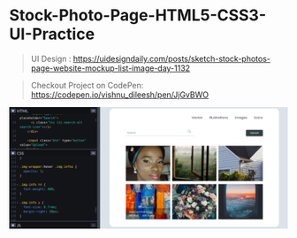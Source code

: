 # Stock-Photo-Page-HTML5-CSS3-UI-Practice

> UI Design :
> https://uidesigndaily.com/posts/sketch-stock-photos-page-website-mockup-list-image-day-1132

> Checkout Project on CodePen: https://codepen.io/vishnu_dileesh/pen/JjGvBWO

![Stock Photo Page CodePen UI Dev Project Screenshot](screenshot-codepen-ui-project.png)
